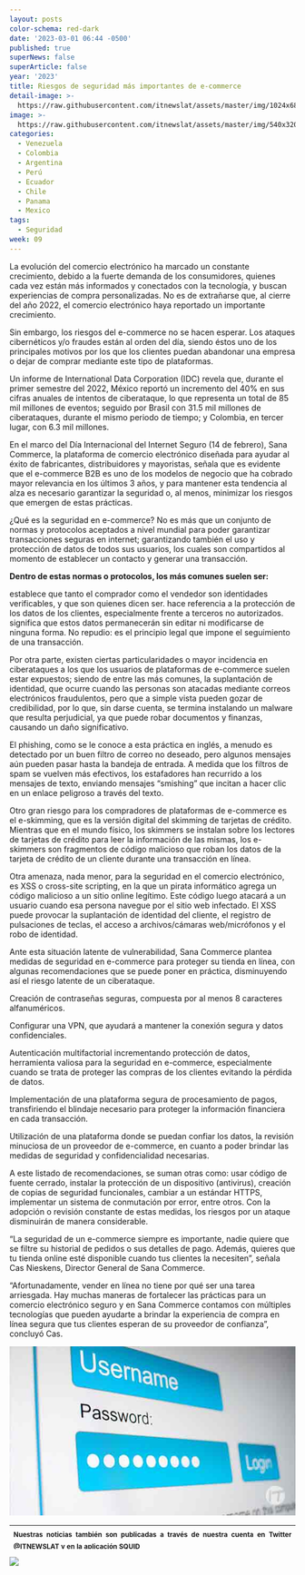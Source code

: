 ```yaml
---
layout: posts
color-schema: red-dark
date: '2023-03-01 06:44 -0500'
published: true
superNews: false
superArticle: false
year: '2023'
title: Riesgos de seguridad más importantes de e-commerce
detail-image: >-
  https://raw.githubusercontent.com/itnewslat/assets/master/img/1024x680/Password-g.jpg
image: >-
  https://raw.githubusercontent.com/itnewslat/assets/master/img/540x320/Password-p.jpg
categories:
  - Venezuela
  - Colombia
  - Argentina
  - Perú
  - Ecuador
  - Chile
  - Panama
  - Mexico
tags:
  - Seguridad
week: 09
---
```

La evolución del comercio electrónico ha marcado un constante crecimiento, debido a la fuerte demanda de los consumidores, quienes cada vez están más informados y conectados con la tecnología, y buscan experiencias de compra personalizadas. No es de extrañarse que, al cierre del año 2022, el comercio electrónico haya reportado un importante crecimiento.

Sin embargo, los riesgos del e-commerce no se hacen esperar. Los ataques cibernéticos y/o fraudes están al orden del día, siendo éstos uno de los principales motivos por los que los clientes puedan abandonar una empresa o dejar de comprar mediante este tipo de plataformas.

Un informe de International Data Corporation (IDC) revela que, durante el primer semestre del 2022, México reportó un incremento del 40% en sus cifras anuales de intentos de ciberataque, lo que representa un total de 85 mil millones de eventos; seguido por Brasil con 31.5 mil millones de ciberataques, durante el mismo periodo de tiempo; y Colombia, en tercer lugar, con 6.3 mil millones.

En el marco del Día Internacional del Internet Seguro (14 de febrero), Sana Commerce, la plataforma de comercio electrónico diseñada para ayudar al éxito de fabricantes, distribuidores y mayoristas, señala que es evidente que el e-commerce B2B es uno de los modelos de negocio que ha cobrado mayor relevancia en los últimos 3 años, y para mantener esta tendencia al alza es necesario garantizar la seguridad o, al menos, minimizar los riesgos que emergen de estas prácticas.

¿Qué es la seguridad en e-commerce? No es más que un conjunto de normas y protocolos aceptados a nivel mundial para poder garantizar transacciones seguras en internet; garantizando también el uso y protección de datos de todos sus usuarios, los cuales son compartidos al momento de establecer un contacto y generar una transacción.

**Dentro de estas normas o protocolos, los más comunes suelen ser:**

establece que tanto el comprador como el vendedor son identidades verificables, y que son quienes dicen ser.
hace referencia a la protección de los datos de los clientes, especialmente frente a terceros no autorizados.
significa que estos datos permanecerán sin editar ni modificarse de ninguna forma.
No repudio: es el principio legal que impone el seguimiento de una transacción.

Por otra parte, existen ciertas particularidades o mayor incidencia en ciberataques a los que los usuarios de plataformas de e-commerce suelen estar expuestos; siendo de entre las más comunes, la suplantación de identidad, que ocurre cuando las personas son atacadas mediante correos electrónicos fraudulentos, pero que a simple vista pueden gozar de credibilidad, por lo que, sin darse cuenta, se termina instalando un malware que resulta perjudicial, ya que puede robar documentos y finanzas, causando un daño significativo.

El phishing, como se le conoce a esta práctica en inglés, a menudo es detectado por un buen filtro de correo no deseado, pero algunos mensajes aún pueden pasar hasta la bandeja de entrada. A medida que los filtros de spam se vuelven más efectivos, los estafadores han recurrido a los mensajes de texto, enviando mensajes “smishing” que incitan a hacer clic en un enlace peligroso a través del texto.

Otro gran riesgo para los compradores de plataformas de e-commerce es el e-skimming, que es la versión digital del skimming de tarjetas de crédito. Mientras que en el mundo físico, los skimmers se instalan sobre los lectores de tarjetas de crédito para leer la información de las mismas, los e-skimmers son fragmentos de código malicioso que roban los datos de la tarjeta de crédito de un cliente durante una transacción en línea.

Otra amenaza, nada menor, para la seguridad en el comercio electrónico, es XSS o cross-site scripting, en la que un pirata informático agrega un código malicioso a un sitio online legítimo. Este código luego atacará a un usuario cuando esa persona navegue por el sitio web infectado. El XSS puede provocar la suplantación de identidad del cliente, el registro de pulsaciones de teclas, el acceso a archivos/cámaras web/micrófonos y el robo de identidad.

Ante esta situación latente de vulnerabilidad, Sana Commerce plantea medidas de seguridad en e-commerce para proteger su tienda en línea, con algunas recomendaciones que se puede poner en práctica, disminuyendo así el riesgo latente de un ciberataque.

Creación de contraseñas seguras, compuesta por al menos 8 caracteres alfanuméricos.

Configurar una VPN, que ayudará a mantener la conexión segura y datos confidenciales.

Autenticación multifactorial incrementando protección de datos, herramienta valiosa para la seguridad en e-commerce, especialmente cuando se trata de proteger las compras de los clientes evitando la pérdida de datos.

Implementación de una plataforma segura de procesamiento de pagos, transfiriendo el blindaje necesario para proteger la información financiera en cada transacción.

Utilización de una plataforma donde se puedan confiar los datos, la revisión minuciosa de un proveedor de e-commerce, en cuanto a poder brindar las medidas de seguridad y confidencialidad necesarias.

A este listado de recomendaciones, se suman otras como: usar código de fuente cerrado, instalar la protección de un dispositivo (antivirus), creación de copias de seguridad funcionales, cambiar a un estándar HTTPS, implementar un sistema de conmutación por error, entre otros. Con la adopción o revisión constante de estas medidas, los riesgos por un ataque disminuirán de manera considerable.

“La seguridad de un e-commerce siempre es importante, nadie quiere que se filtre su historial de pedidos o sus detalles de pago. Además, quieres que tu tienda online esté disponible cuando tus clientes la necesiten”, señala Cas Nieskens, Director General de Sana Commerce.

“Afortunadamente, vender en línea no tiene por qué ser una tarea arriesgada. Hay muchas maneras de fortalecer las prácticas para un comercio electrónico seguro y en Sana Commerce contamos con múltiples tecnologías que pueden ayudarte a brindar la experiencia de compra en línea segura que tus clientes esperan de su proveedor de confianza”, concluyó Cas.

![](https://raw.githubusercontent.com/itnewslat/assets/master/img/540x320/Password-p.jpg)

<table style="height: 42px;" width="569">
<tbody>
<tr>
<td style="text-align: justify;"><sub><strong>Nuestras noticias también son publicadas a través de nuestra cuenta en Twitter <a href="https://twitter.com/itnewslat?lang=es">@ITNEWSLAT</a> y en la aplicación <a href="https://squidapp.co/en/">SQUID</a></strong></sub></td>
</tr>
</tbody>
</table>
<img src="https://tracker.metricool.com/c3po.jpg?hash=56f88a41e39ab42c063cc51676587a04"/>